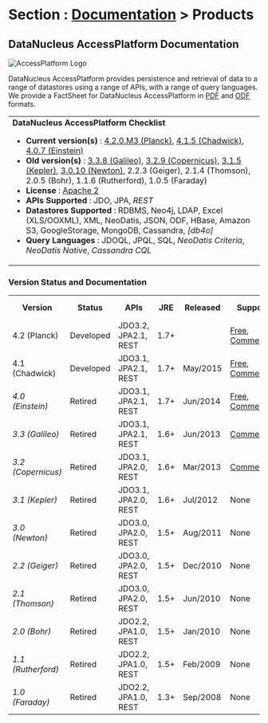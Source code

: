 <head><title>Products</title></head>

# Section : [Documentation](../index.html) > Products

## DataNucleus AccessPlatform Documentation

![AccessPlatform Logo](../../images/logos/DataNucleus_AccessPlatform_85.jpg)


DataNucleus AccessPlatform provides persistence and retrieval of data to a range of datastores using a range of APIs, with a range of query languages. 
We provide a FactSheet for DataNucleus AccessPlatform in [PDF](datanucleus_accessplatform.pdf) and [ODF](datanucleus_accessplatform.odt) formats.

<table>
<tr>
<td>
<b>DataNucleus AccessPlatform Checklist</b>
<ul>
<li><b>Current version(s)</b> :
<a href="http://www.datanucleus.org/products/accessplatform_4_2/index.html">4.2.0.M3 (Planck)</a>, 
<a href="http://www.datanucleus.org/products/accessplatform_4_1/index.html">4.1.5 (Chadwick)</a>, 
<a href="http://www.datanucleus.org/products/accessplatform_4_0/index.html">4.0.7 (Einstein)</a>
</li>
<li><b>Old version(s)</b> : 
<a href="http://www.datanucleus.org/products/accessplatform_3_3/index.html">3.3.8 (Galileo)</a>,
<a href="http://www.datanucleus.org/products/accessplatform_3_2/index.html">3.2.9 (Copernicus)</a>,
<a href="http://www.datanucleus.org/products/accessplatform_3_1/index.html">3.1.5 (Kepler)</a>,
<a href="http://www.datanucleus.org/products/accessplatform_3_0/index.html">3.0.10 (Newton)</a>,
2.2.3 (Geiger), 2.1.4 (Thomson), 2.0.5 (Bohr), 1.1.6 (Rutherford), 1.0.5 (Faraday)
</li>
<li><b>License</b> : <a href="../project/license.html">Apache 2</a></li>
<li><b>APIs Supported</b> : JDO, JPA, <i>REST</i></li>
<li><b>Datastores Supported</b> : RDBMS, Neo4j, LDAP, Excel (XLS/OOXML), XML, NeoDatis, JSON, ODF, HBase, Amazon S3, GoogleStorage, MongoDB, Cassandra, 
    <i>[db4o]</i></li>
<li><b>Query Languages</b> : JDOQL, JPQL, SQL, <i>NeoDatis Criteria</i>, <i>NeoDatis Native</i>, <i>Cassandra CQL</i></li>
</ul>
</td>
</tr>
</table>


### Version Status and Documentation

<table>
<tr>
  <th>Version</th>
  <th>Status</th>
  <th>APIs</th>
  <th>JRE</th>
  <th>Released</th>
  <th>Support</th>
  <th>HTML (Online)</th>
  <th>Download</th>
</tr>
<tr class="d">
  <td>4.2 (Planck)</td>
  <td>Developed</td>
  <td>JDO3.2, JPA2.1, REST</td>
  <td>1.7+</td>
  <td></td>
  <td><a href="http://forum.datanucleus.org">Free</a>, <a href="http://www.datanucleus.org/support.html#commercial">Commercial</a></td>
  <td><a href="http://www.datanucleus.org/products/accessplatform_4_2/index.html">HTML</a></td>
  <td>
  </td>
</tr>
<tr class="d">
  <td>4.1 (Chadwick)</td>
  <td>Developed</td>
  <td>JDO3.1, JPA2.1, REST</td>
  <td>1.7+</td>
  <td>May/2015</td>
  <td><a href="http://forum.datanucleus.org">Free</a>, <a href="http://www.datanucleus.org/support.html#commercial">Commercial</a></td>
  <td><a href="http://www.datanucleus.org/products/accessplatform_4_1/index.html">HTML</a></td>
  <td>
    <a href="https://sourceforge.net/projects/datanucleus/files/datanucleus-accessplatform/4.1.0.release/datanucleus-accessplatform-docs-4.1.zip/download">HTML</a> | 
    <a href="https://sourceforge.net/projects/datanucleus/files/datanucleus-accessplatform/4.1.0.release/datanucleus-accessplatform-docs-4.1.pdf/download">PDF</a>
  </td>
</tr>
<tr class="d">
  <td><i>4.0 (Einstein)</i></td>
  <td>Retired</td>
  <td>JDO3.1, JPA2.1, REST</td>
  <td>1.7+</td>
  <td>Jun/2014</td>
  <td><a href="http://forum.datanucleus.org">Free</a>, <a href="http://www.datanucleus.org/support.html#commercial">Commercial</a></td>
  <td><a href="http://www.datanucleus.org/products/accessplatform_4_0/index.html">HTML</a></td>
  <td>
    <a href="https://sourceforge.net/projects/datanucleus/files/datanucleus-accessplatform/4.0.0.release/datanucleus-accessplatform-docs-4.0.zip/download">HTML</a> | 
    <a href="https://sourceforge.net/projects/datanucleus/files/datanucleus-accessplatform/4.0.0.release/datanucleus-accessplatform-docs-4.0.pdf/download">PDF</a>
  </td>
</tr>
<tr>
  <td><i>3.3 (Galileo)</i></td>
  <td>Retired</td>
  <td>JDO3.1, JPA2.1, REST</td>
  <td>1.6+</td>
  <td>Jun/2013</td>
  <td><a href="http://www.datanucleus.org/support.html#commercial">Commercial</a></td>
  <td><a href="http://www.datanucleus.org/products/accessplatform_3_3/index.html">HTML</a></td>
  <td>
    <a href="https://sourceforge.net/projects/datanucleus/files/datanucleus-accessplatform/3.3.0.release/datanucleus-accessplatform-docs-3.3.zip/download">HTML</a> | 
    <a href="https://sourceforge.net/projects/datanucleus/files/datanucleus-accessplatform/3.3.0.release/datanucleus-accessplatform-docs-3.3.pdf/download">PDF</a>
  </td>
</tr>
<tr>
  <td><i>3.2 (Copernicus)</i></td>
  <td>Retired</td>
  <td>JDO3.1, JPA2.0, REST</td>
  <td>1.6+</td>
  <td>Mar/2013</td>
  <td><a href="http://www.datanucleus.org/support.html#commercial">Commercial</a></td>
  <td><a href="http://www.datanucleus.org/products/accessplatform_3_2/index.html">HTML</a></td>
  <td>
    <a href="https://sourceforge.net/projects/datanucleus/files/datanucleus-accessplatform/3.2.0.release/datanucleus-accessplatform-docs-3.2.zip/download">HTML</a> | 
    <a href="https://sourceforge.net/projects/datanucleus/files/datanucleus-accessplatform/3.2.0.release/datanucleus-accessplatform-docs-3.2.pdf/download">PDF</a>
  </td>
</tr>
<tr>
  <td><i>3.1 (Kepler)</i></td>
  <td>Retired</td>
  <td>JDO3.1, JPA2.0, REST</td>
  <td>1.6+</td>
  <td>Jul/2012</td>
  <td>None</td>
  <td><a href="http://www.datanucleus.org/products/accessplatform_3_1/index.html">HTML</a></td>
  <td>
    <a href="https://sourceforge.net/projects/datanucleus/files/datanucleus-accessplatform/3.1.0.release/datanucleus-accessplatform-docs-3.1.0.zip/download">HTML</a>
  </td>
</tr>
<tr>
  <td><i>3.0 (Newton)</i></td>
  <td>Retired</td>
  <td>JDO3.0, JPA2.0, REST</td>
  <td>1.5+</td>
  <td>Aug/2011</td>
  <td>None</td>
  <td><a href="http://www.datanucleus.org/products/accessplatform_3_0/index.html">HTML</a></td>
  <td>
    <a href="https://sourceforge.net/projects/datanucleus/files/datanucleus-accessplatform/3.0.0.release/datanucleus-accessplatform-docs-3.0.0.zip/download">HTML</a>
  </td>
</tr>
<tr>
  <td><i>2.2 (Geiger)</i></td>
  <td>Retired</td>
  <td>JDO3.0, JPA2.0, REST</td>
  <td>1.5+</td>
  <td>Dec/2010</td>
  <td>None</td>
  <td>N/A</td>
  <td>
    <a href="https://sourceforge.net/projects/datanucleus/files/datanucleus-accessplatform/2.2.0.release/datanucleus-accessplatform-docs-2.2.0.zip/download">HTML</a> | 
    <a href="http://www.datanucleus.org/products/accessplatform_2_2/datanucleus-accessplatform.pdf">PDF</a>
  </td>
</tr>
<tr>
  <td><i>2.1 (Thomson)</i></td>
  <td>Retired</td>
  <td>JDO3.0, JPA2.0, REST</td>
  <td>1.5+</td>
  <td>Jun/2010</td>
  <td>None</td>
  <td>N/A</td>
  <td>
    <a href="https://sourceforge.net/projects/datanucleus/files/datanucleus-accessplatform/2.1.0.release/datanucleus-accessplatform-docs-2.1.0.zip/download">HTML</a> | 
    <a href="http://www.datanucleus.org/products/accessplatform_2_1/datanucleus-accessplatform.pdf">PDF</a>
  </td>
</tr>
<tr>
  <td><i>2.0 (Bohr)</i></td>
  <td>Retired</td>
  <td>JDO2.2, JPA1.0, REST</td>
  <td>1.5+</td>
  <td>Jan/2010</td>
  <td>None</td>
  <td>N/A</td>
  <td>
    <a href="https://sourceforge.net/projects/datanucleus/files/datanucleus-accessplatform/2.0.0.release/datanucleus-accessplatform-docs-2.0.0.zip/download">HTML</a> | 
    <a href="http://sourceforge.net/projects/datanucleus/files/datanucleus-accessplatform/2.0.0.release/datanucleus-accessplatform-docs-2.0.0.pdf/download">PDF</a>
  </td>
</tr>
<tr>
  <td><i>1.1 (Rutherford)</i></td>
  <td>Retired</td>
  <td>JDO2.2, JPA1.0, REST</td>
  <td>1.5+</td>
  <td>Feb/2009</td>
  <td>None</td>
  <td>N/A</td>
  <td>
    <a href="http://sourceforge.net/projects/datanucleus/files/datanucleus-accessplatform/1.1.0/datanucleus-accessplatform-docs-1.1.0.zip/download">HTML</a> | 
    <a href="http://sourceforge.net/projects/datanucleus/files/datanucleus-accessplatform/1.1.0/datanucleus-accessplatform-docs-1.1.0.pdf/download">PDF</a>
  </td>
</tr>
<tr>
  <td><i>1.0 (Faraday)</i></td>
  <td>Retired</td>
  <td>JDO2.2, JPA1.0, REST</td>
  <td>1.3+</td>
  <td>Sep/2008</td>
  <td>None</td>
  <td>N/A</td>
  <td>
    <a href="http://sourceforge.net/projects/datanucleus/files/datanucleus-accessplatform/1.0.0/datanucleus-accessplatform-docs-1.0.0.zip/download">HTML</a> | 
    <a href="http://sourceforge.net/projects/datanucleus/files/datanucleus-accessplatform/1.0.0/datanucleus-accessplatform-docs-1.0.0.pdf/download">PDF</a>
  </td>
</tr>
</table>

